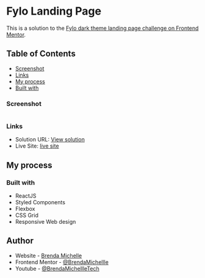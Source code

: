# Fylo Landing Page

This is a solution to the [Fylo dark theme landing page challenge on Frontend Mentor](https://www.frontendmentor.io/challenges/fylo-dark-theme-landing-page-5ca5f2d21e82137ec91a50fd).

## Table of Contents

- [Screenshot](#screenshot)
- [Links](#links)
- [My process](#my-process)
- [Built with](#built-with)

### Screenshot

<img src="./images/desktopgif.gif" alt="">

### Links

- Solution URL: [View solution](https://www.frontendmentor.io/solutions/responsive-stats-preview-card-component-html5-sassscss-kxpiOE5Tt)
- Live Site: [live site](https://brendamichellle.github.io/statsPreviewComponent/)

## My process

### Built with

- ReactJS
- Styled Components
- Flexbox
- CSS Grid
- Responsive Web design

## Author

- Website - [Brenda Michelle](https://brendamichellle.com/)
- Frontend Mentor - [@BrendaMichellle](https://www.frontendmentor.io/profile/BrendaMichellle)
- Youtube - [@BrendaMichellleTech](https://www.youtube.com/channel/UCCbwmyG1DlUxjYkPLIA9qzA)
